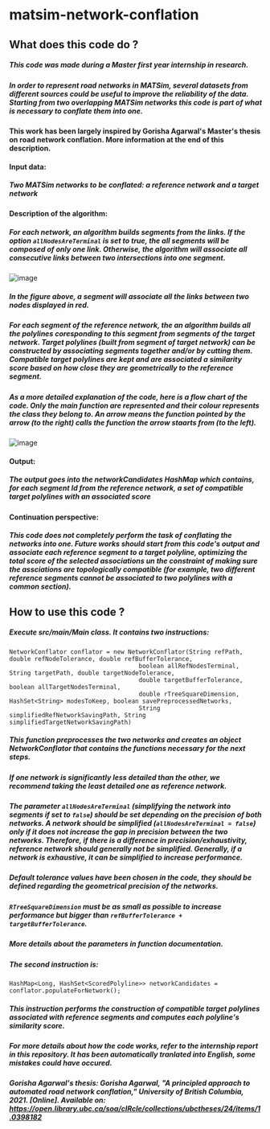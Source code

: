 # matsim-network-conflation

## What does this code do ?

##### This code was made during a Master first year internship in research.
##### In order to represent road networks in MATSim, several datasets from different sources could be useful to improve the reliability of the data. Starting from two overlapping MATSim networks this code is part of what is necessary to conflate them into one.
#### This work has been largely inspired by Gorisha Agarwal's Master's thesis on road network conflation. More information at the end of this description.

#### **Input data:**
##### Two MATSim networks to be conflated: a reference network and a target network

#### **Description of the algorithm:**
##### For each network, an algorithm builds segments from the links. If the option `allNodesAreTerminal` is set to true, the all segments will be composed of only one link. Otherwise, the algorithm will associate all consecutive links between two intersections into one segment.
![image](https://github.com/NoeFillon/matsim-network-conflation/assets/141751382/b029599e-5a64-4a51-b1c0-11adfb6af334)
##### In the figure above, a segment will associate all the links between two nodes displayed in red.
##### For each segment of the reference network, the an algorithm builds all the polylines coresponding to this segment from segments of the target network. Target polylines (built from segment of target network) can be constructed by associating segments together and/or by cutting them. Compatible target polylines are kept and are associated a similarity score based on how close they are geometrically to the reference segment.
##### As a more detailed explanation of the code, here is a flow chart of the code. Only the main function are represented and their colour represents the class they belong to. An arrow means the function pointed by the arrow (to the right) calls the function the arrow staarts from (to the left).
![image](https://github.com/NoeFillon/matsim-network-conflation/assets/141751382/1657cef1-7e2e-4b1c-b5a3-3094630bd1ad)

#### **Output:**
##### The output goes into the networkCandidates HashMap which contains, for each segment Id from the reference network, a set of compatible target polylines with an associated score

#### **Continuation perspective:**
##### This code does not completely perform the task of conflating the networks into one. Future works should start from this code's output and associate each reference segment to a target polyline, optimizing the total score of the selected associations un the constraint of making sure the assciations are topologically compatible (for example, two different reference segments cannot be associated to two polylines with a common section).

## How to use this code ?

##### Execute src/main/Main class. It contains two instructions:
    NetworkConflator conflator = new NetworkConflator(String refPath, double refNodeTolerance, double refBufferTolerance,
                                        boolean allRefNodesTerminal, String targetPath, double targetNodeTolerance,
                                        double targetBufferTolerance, boolean allTargetNodesTerminal,
                                        double rTreeSquareDimension, HashSet<String> modesToKeep, boolean savePreprocessedNetworks,
                                        String simplifiedRefNetworkSavingPath, String simplifiedTargetNetworkSavingPath)
##### This function preprocesses the two networks and creates an object NetworkConflator that contains the functions necessary for the next steps.
##### If one network is significantly less detailed than the other, we recommend taking the least detailed one as reference network.
##### The parameter `allNodesAreTerminal` (simplifying the network into segments if set to `false`) should be set depending on the precision of both networks. A network should be simplified (`allNodesAreTerminal = false`) only if it does not increase the gap in precision between the two networks. Therefore, if there is a difference in precision/exhaustivity, reference network should generally not be simplified. Generally, if a network is exhaustive, it can be simplified to increase performance.
##### Default tolerance values have been chosen in the code, they should be defined regarding the geometrical precision of the networks.
##### `RTreeSquareDimension` must be as small as possible to increase performance but bigger than `refBufferTolerance + targetBufferTolerance`.
##### More details about the parameters in function documentation.
##### The second instruction is:
    HashMap<Long, HashSet<ScoredPolyline>> networkCandidates = conflator.populateForNetwork();
##### This instruction performs the construction of compatible target polylines associated with reference segments and computes each polyline's similarity score.
##### For more details about how the code works, refer to the internship report in this repository. It has been automatically tranlated into English, some mistakes could have occured.
##### Gorisha Agarwal's thesis: Gorisha Agarwal, "A principled approach to automated road network conflation," University of British Columbia, 2021. [Online]. Available on: https://open.library.ubc.ca/soa/cIRcle/collections/ubctheses/24/items/1.0398182
